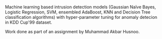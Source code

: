 Machine learning based intrusion detection models (Gaussian Naïve Bayes, Logistic Regression, SVM, ensembled AdaBoost, KNN and Decision Tree classification algorithms) with hyper-parameter tuning for anomaly detecion in KDD Cup'99 dataset.

Work done as part of an assignment by Muhammad Akbar Husnoo.
